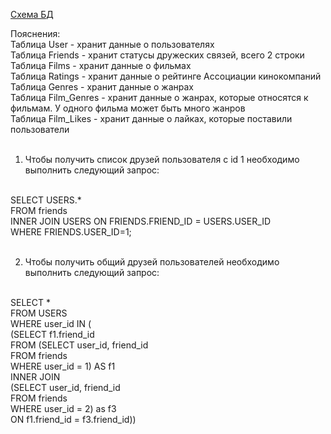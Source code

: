 [Схема БД](https://dbdiagram.io/d/63b9c2627d39e42284e98530)

Пояснения:
<br>
Таблица User - хранит данные о пользователях
<br>
Таблица Friends - хранит статусы дружеских связей, всего 2 строки
<br>
Таблица Films - хранит данные о фильмах
<br>
Таблица Ratings - хранит данные о рейтинге Ассоциации кинокомпаний 
<br>
Таблица Genres - хранит данные о жанрах
<br>
Таблица Film_Genres - хранит данные о жанрах, которые относятся к фильмам. У одного фильма может быть много жанров
<br>
Таблица Film_Likes - хранит данные о лайках, которые поставили пользователи
<br>
<br>
1. Чтобы получить список друзей пользователя с id 1 необходимо выполнить следующий запрос:
<br>
SELECT USERS.* 
<br>
FROM friends
<br>
INNER JOIN USERS ON FRIENDS.FRIEND_ID = USERS.USER_ID
<br>
WHERE FRIENDS.USER_ID=1;
<br>
<br>

2. Чтобы получить общий друзей пользователей необходимо выполнить следующий запрос:
<br>
SELECT *
<br>
FROM USERS
<br>
WHERE user_id IN (
<br>
(SELECT f1.friend_id
<br>
FROM (SELECT user_id, friend_id
<br>
FROM friends
<br>
WHERE user_id = 1) AS f1
<br>
INNER JOIN <br>
(SELECT user_id, friend_id
<br>
FROM friends
<br>
WHERE user_id = 2) as f3
<br>
ON f1.friend_id = f3.friend_id))
<br>
<br>
